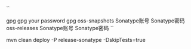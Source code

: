 ``

<profiles>
    <profile>
      <id>gpg</id>
      <properties>
        <gpg.executable>gpg</gpg.executable>
        <gpg.passphrase>your password</gpg.passphrase>
      </properties>
    </profile>
</profiles>
<activeProfiles>
<activeProfile>gpg</activeProfile>
</activeProfiles>

<servers>
    <server>
        <id>oss-snapshots</id>
        <username>Sonatype账号</username>
        <password>Sonatype密码</password>
    </server>
    <server>
        <id>oss-releases</id>
        <username>Sonatype账号</username>
        <password>Sonatype密码</password>
    </server>
</servers>
``

mvn clean deploy -P release-sonatype -DskipTests=true
